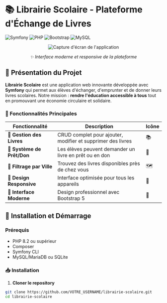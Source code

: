 # 📚 Librairie Scolaire - Plateforme d'Échange de Livres

![Symfony](https://img.shields.io/badge/Symfony-6.3-000000?style=for-the-badge&logo=symfony)
![PHP](https://img.shields.io/badge/PHP-8.2-777BB4?style=for-the-badge&logo=php)
![Bootstrap](https://img.shields.io/badge/Bootstrap-5.3-7952B3?style=for-the-badge&logo=bootstrap)
![MySQL](https://img.shields.io/badge/MySQL-8.0-4479A1?style=for-the-badge&logo=mysql)

<div align="center">
  
  ![Capture d'écran de l'application](a.png)
  
  *✨ Interface moderne et responsive de la plateforme*
  
</div>

## 🎯 Présentation du Projet

**Librairie Scolaire** est une application web innovante développée avec **Symfony** qui permet aux élèves d'échanger, d'emprunter et de donner leurs livres scolaires. Notre mission : **rendre l'éducation accessible à tous** tout en promouvant une économie circulaire et solidaire.

### 🌟 Fonctionnalités Principales

| Fonctionnalité | Description | Icône |
|---------------|-------------|--------|
| **📖 Gestion des Livres** | CRUD complet pour ajouter, modifier et supprimer des livres | 📚 |
| **🔄 Système de Prêt/Don** | Les élèves peuvent demander un livre en prêt ou en don | 🤝 |
| **📍 Filtrage par Ville** | Trouvez des livres disponibles près de chez vous | 🗺️ |
| **📱 Design Responsive** | Interface optimisée pour tous les appareils | 📱 |
| **🎨 Interface Moderne** | Design professionnel avec Bootstrap 5 | 🎨 |

## 🚀 Installation et Démarrage

### Prérequis
- PHP 8.2 ou supérieur
- Composer
- Symfony CLI
- MySQL/MariaDB ou SQLite

### 📥 Installation

1. **Cloner le repository**
```bash
git clone https://github.com/VOTRE_USERNAME/librairie-scolaire.git
cd librairie-scolaire
